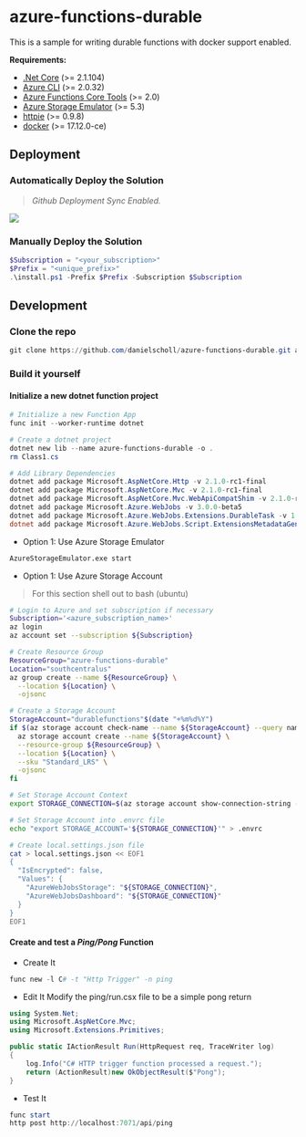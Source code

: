 # azure-functions-durable

This is a sample for writing durable functions with docker support enabled.

__Requirements:__

- [.Net Core](https://www.microsoft.com/net/download/windows)  (>= 2.1.104)
- [Azure CLI](https://docs.microsoft.com/en-us/cli/azure/install-azure-cli?view=azure-cli-latest) (>= 2.0.32)
- [Azure Functions Core Tools](https://github.com/Azure/azure-functions-core-tools) (>= 2.0)
- [Azure Storage Emulator](https://docs.microsoft.com/en-us/azure/storage/common/storage-use-emulator) (>= 5.3)
- [httpie](https://github.com/jakubroztocil/httpie) (>= 0.9.8)
- [docker](https://docs.docker.com/install/) (>= 17.12.0-ce)


## Deployment
### Automatically Deploy the Solution
> _Github Deployment Sync Enabled._

<a href="https://portal.azure.com/#create/Microsoft.Template/uri/https%3A%2F%2Fraw.githubusercontent.com%2Fdanielscholl%2Fazure-functions-durable%2Fmaster%2Ftemplates%2Fazuredeploy.json" target="_blank">
    <img src="http://azuredeploy.net/deploybutton.png"/>
</a>

### Manually Deploy the Solution
```powershell
$Subscription = "<your_subscription>"
$Prefix = "<unique_prefix>"
.\install.ps1 -Prefix $Prefix -Subscription $Subscription
```

## Development
### Clone the repo

```powershell
git clone https://github.com/danielscholl/azure-functions-durable.git azure-functions-durable
```

### Build it yourself

#### Initialize a new dotnet function project
```powershell
# Initialize a new Function App
func init --worker-runtime dotnet

# Create a dotnet project
dotnet new lib --name azure-functions-durable -o .
rm Class1.cs

# Add Library Dependencies
dotnet add package Microsoft.AspNetCore.Http -v 2.1.0-rc1-final
dotnet add package Microsoft.AspNetCore.Mvc -v 2.1.0-rc1-final
dotnet add package Microsoft.AspNetCore.Mvc.WebApiCompatShim -v 2.1.0-rc1-final
dotnet add package Microsoft.Azure.WebJobs -v 3.0.0-beta5
dotnet add package Microsoft.Azure.WebJobs.Extensions.DurableTask -v 1.4.1
dotnet add package Microsoft.Azure.WebJobs.Script.ExtensionsMetadataGenerator -v 1.0.0-beta3
```

- Option 1: Use Azure Storage Emulator

```bash
AzureStorageEmulator.exe start
```

- Option 1: Use Azure Storage Account
> For this section shell out to bash (ubuntu)

```bash
# Login to Azure and set subscription if necessary
Subscription='<azure_subscription_name>'
az login
az account set --subscription ${Subscription}

# Create Resource Group
ResourceGroup="azure-functions-durable"
Location="southcentralus"
az group create --name ${ResourceGroup} \
  --location ${Location} \
  -ojsonc

# Create a Storage Account
StorageAccount="durablefunctions"$(date "+%m%d%Y")
if $(az storage account check-name --name ${StorageAccount} --query nameAvailable -otsv); then
  az storage account create --name ${StorageAccount} \
  --resource-group ${ResourceGroup} \
  --location ${Location} \
  --sku "Standard_LRS" \
  -ojsonc
fi

# Set Storage Account Context
export STORAGE_CONNECTION=$(az storage account show-connection-string --name ${StorageAccount} --resource-group ${ResourceGroup} --query connectionString -otsv)

# Set Storage Account into .envrc file
echo "export STORAGE_ACCOUNT='${STORAGE_CONNECTION}'" > .envrc

# Create local.settings.json file
cat > local.settings.json << EOF1
{
  "IsEncrypted": false,
  "Values": {
    "AzureWebJobsStorage": "${STORAGE_CONNECTION}",
    "AzureWebJobsDashboard": "${STORAGE_CONNECTION}"
  }
}
EOF1
```

#### Create and test a _Ping/Pong_ Function

- Create It
```powershell
func new -l C# -t "Http Trigger" -n ping
```

- Edit It
Modify the ping/run.csx file to be a simple pong return

```c#
using System.Net;
using Microsoft.AspNetCore.Mvc;
using Microsoft.Extensions.Primitives;

public static IActionResult Run(HttpRequest req, TraceWriter log)
{
    log.Info("C# HTTP trigger function processed a request.");
    return (ActionResult)new OkObjectResult($"Pong");
}
```

- Test It
```powershell
func start
http post http://localhost:7071/api/ping
```
